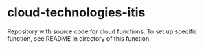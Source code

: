 # cloud-technologies-itis

Repository with source code for cloud functions. To set up specific function, see README in directory of this function.
